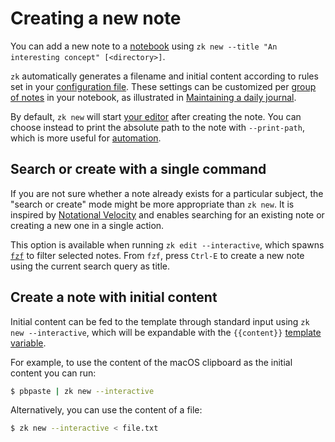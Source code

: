 # Creating a new note

You can add a new note to a [notebook](notebook.md) using
`zk new --title "An interesting concept" [<directory>]`.

`zk` automatically generates a filename and initial content according to rules
set in your [configuration file](config.md). These settings can be customized
per [group of notes](config-group.md) in your notebook, as illustrated in
[Maintaining a daily journal](daily-journal.md).

By default, `zk new` will start [your editor](tool-editor.md) after creating the
note. You can choose instead to print the absolute path to the note with
`--print-path`, which is more useful for [automation](automation.md).

## Search or create with a single command

If you are not sure whether a note already exists for a particular subject, the
"search or create" mode might be more appropriate than `zk new`. It is inspired
by [Notational Velocity](https://notational.net/) and enables searching for an
existing note or creating a new one in a single action.

This option is available when running `zk edit --interactive`, which spawns
[`fzf`](tool-fzf.md) to filter selected notes. From `fzf`, press `Ctrl-E` to
create a new note using the current search query as title.

## Create a note with initial content

Initial content can be fed to the template through standard input using
`zk new --interactive`, which will be expandable with the `{{content}}`
[template variable](template-creation.md).

For example, to use the content of the macOS clipboard as the initial content
you can run:

```sh
$ pbpaste | zk new --interactive
```

Alternatively, you can use the content of a file:

```sh
$ zk new --interactive < file.txt
```
